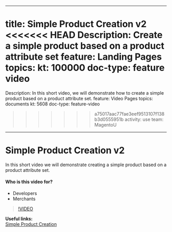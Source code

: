 
---
title: Simple Product Creation v2
<<<<<<< HEAD
Description: Create a simple product based on a product attribute set
feature: Landing Pages
topics:
kt: 100000
doc-type: feature video
=======
Description: In this short video, we will demonstrate how to create a simple product based on a product attribute set.
feature: Video Pages
topics: documents
kt: 5608
doc-type: feature-video
>>>>>>> a75017aac77fae3eef9513107f138b3d0555951b
activity: use
team: MagentoU
---
# Simple Product Creation v2

In this short video we will demonstrate creating a simple product based on a product attribute set.

#### Who is this video for?
* Developers
* Merchants

>[!VIDEO](https://video.tv.adobe.com/v/35786)

**Useful links:**
<br/>
[Simple Product Creation](https://docs.magento.com/user-guide/catalog/product-create-simple.html)

